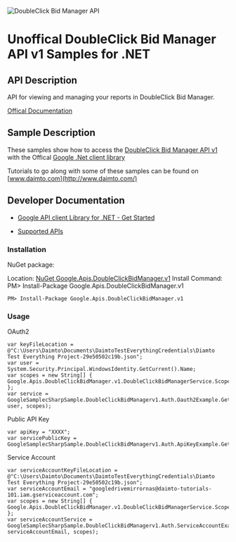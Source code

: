 ﻿![DoubleClick Bid Manager API](https://www.gstatic.com/images/branding/product/1x/googleg_32dp.png)

# Unoffical DoubleClick Bid Manager API v1 Samples for .NET  

## API Description

API for viewing and managing your reports in DoubleClick Bid Manager.

[Offical Documentation](https://developers.google.com/bid-manager/)

## Sample Description

These samples show how to access the [DoubleClick Bid Manager API v1](https://developers.google.com/bid-manager/) with the Offical [Google .Net client library](https://github.com/google/google-api-dotnet-client)

Tutorials to go along with some of these samples can be found on [www.daimto.com](http://www.daimto.com/)

## Developer Documentation

* [Google API client Library for .NET - Get Started](https://developers.google.com/api-client-library/dotnet/get_started)

* [Supported APIs](https://developers.google.com/api-client-library/dotnet/apis/)

### Installation

NuGet package:

Location: [NuGet Google.Apis.DoubleClickBidManager.v1](https://www.nuget.org/packages/Google.Apis.DoubleClickBidManager.v1)
Install Command: PM>  Install-Package Google.Apis.DoubleClickBidManager.v1

```
PM> Install-Package Google.Apis.DoubleClickBidManager.v1
```

### Usage

OAuth2
```
var keyFileLocation = @"C:\Users\Daimto\Documents\DaimtoTestEverythingCredentials\Diamto Test Everything Project-29e50502c19b.json";
var user = System.Security.Principal.WindowsIdentity.GetCurrent().Name;
var scopes = new String[] { Google.Apis.DoubleClickBidManager.v1.DoubleClickBidManagerService.Scope.DoubleClickBidManagerReadonly };
var service = GoogleSamplecSharpSample.DoubleClickBidManagerv1.Auth.Oauth2Example.GetDoubleClickBidManagerService(keyFileLocation, user, scopes);
```

Public API Key

```
var apiKey = "XXXX";
var servicePublicKey = GoogleSamplecSharpSample.DoubleClickBidManagerv1.Auth.ApiKeyExample.GetService(apiKey);
```

Service Account
```
var serviceAccountKeyFileLocation = @"C:\Users\Daimto\Documents\DaimtoTestEverythingCredentials\Diamto Test Everything Project-29e50502c19b.json";
var serviceAccountEmail = "googledrivemirrornas@daimto-tutorials-101.iam.gserviceaccount.com";
var scopes = new String[] { Google.Apis.DoubleClickBidManager.v1.DoubleClickBidManagerService.Scope.Calendar };            
var serviceAccountService = GoogleSamplecSharpSample.DoubleClickBidManagerv1.Auth.ServiceAccountExample.AuthenticateServiceAccount(serviceAccountKeyFileLocation, serviceAccountEmail, scopes);
```
